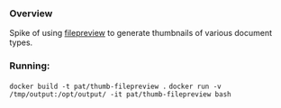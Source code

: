 ### Overview
 
Spike of using [filepreview](https://github.com/maxlabelle/filepreview) to generate thumbnails of various document types. 

### Running: 

`docker build -t pat/thumb-filepreview .`
`docker run -v /tmp/output:/opt/output/ -it pat/thumb-filepreview bash`

